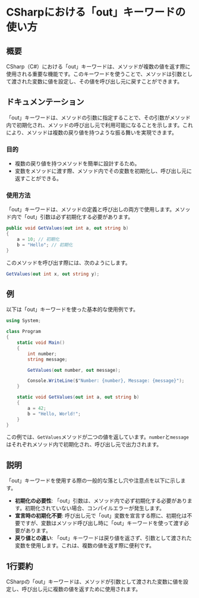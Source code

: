 <!--
Meta Description: # CSharpにおける「out」キーワードの使い方 ## 概要 CSharp（C#）における「out」キーワードは、メソッドが複数の値を返す際に使用される重要な機能です。このキーワードを使うことで、メソッドは引数として渡された変数に値を設定し、その値を呼び出し元に戻すことができます。 ## ドキュ...
Meta Keywords: out, getvalues, number, message, csharp
-->

# CSharpにおける「out」キーワードの使い方

## 概要
CSharp（C#）における「out」キーワードは、メソッドが複数の値を返す際に使用される重要な機能です。このキーワードを使うことで、メソッドは引数として渡された変数に値を設定し、その値を呼び出し元に戻すことができます。

## ドキュメンテーション
「out」キーワードは、メソッドの引数に指定することで、その引数がメソッド内で初期化され、メソッドの呼び出し元で利用可能になることを示します。これにより、メソッドは複数の戻り値を持つような振る舞いを実現できます。

### 目的
- 複数の戻り値を持つメソッドを簡単に設計するため。
- 変数をメソッドに渡す際、メソッド内でその変数を初期化し、呼び出し元に返すことができる。

### 使用方法
「out」キーワードは、メソッドの定義と呼び出しの両方で使用します。メソッド内で「out」引数は必ず初期化する必要があります。

```csharp
public void GetValues(out int a, out string b)
{
    a = 10; // 初期化
    b = "Hello"; // 初期化
}
```

このメソッドを呼び出す際には、次のようにします。

```csharp
GetValues(out int x, out string y);
```

## 例
以下は「out」キーワードを使った基本的な使用例です。

```csharp
using System;

class Program
{
    static void Main()
    {
        int number;
        string message;

        GetValues(out number, out message);

        Console.WriteLine($"Number: {number}, Message: {message}");
    }

    static void GetValues(out int a, out string b)
    {
        a = 42;
        b = "Hello, World!";
    }
}
```

この例では、`GetValues`メソッドが二つの値を返しています。`number`と`message`はそれぞれメソッド内で初期化され、呼び出し元で出力されます。

## 説明
「out」キーワードを使用する際の一般的な落とし穴や注意点を以下に示します。

- **初期化の必要性**: 「out」引数は、メソッド内で必ず初期化する必要があります。初期化されていない場合、コンパイルエラーが発生します。
- **宣言時の初期化不要**: 呼び出し元で「out」変数を宣言する際に、初期化は不要ですが、変数はメソッド呼び出し時に「out」キーワードを使って渡す必要があります。
- **戻り値との違い**: 「out」キーワードは戻り値を返さず、引数として渡された変数を使用します。これは、複数の値を返す際に便利です。

## 1行要約
CSharpの「out」キーワードは、メソッドが引数として渡された変数に値を設定し、呼び出し元に複数の値を返すために使用されます。